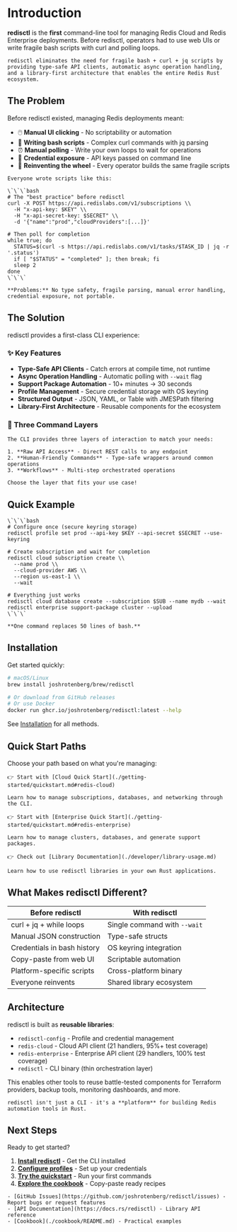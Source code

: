 # Introduction

**redisctl** is the **first** command-line tool for managing Redis Cloud and Redis Enterprise deployments. Before redisctl, operators had to use web UIs or write fragile bash scripts with curl and polling loops.

```admonish success title="The First CLI Tool"
redisctl eliminates the need for fragile bash + curl + jq scripts by providing type-safe API clients, automatic async operation handling, and a library-first architecture that enables the entire Redis Rust ecosystem.
```

## The Problem

Before redisctl existed, managing Redis deployments meant:

- 🖱️ **Manual UI clicking** - No scriptability or automation
- 📝 **Writing bash scripts** - Complex curl commands with jq parsing
- ⏰ **Manual polling** - Write your own loops to wait for operations
- 🔐 **Credential exposure** - API keys passed on command line
- 🔁 **Reinventing the wheel** - Every operator builds the same fragile scripts

```admonish example title="Before redisctl: The Reality"
Everyone wrote scripts like this:

\`\`\`bash
# The "best practice" before redisctl
curl -X POST https://api.redislabs.com/v1/subscriptions \\
  -H "x-api-key: $KEY" \\
  -H "x-api-secret-key: $SECRET" \\
  -d '{"name":"prod","cloudProviders":[...]}'

# Then poll for completion
while true; do
  STATUS=$(curl -s https://api.redislabs.com/v1/tasks/$TASK_ID | jq -r '.status')
  if [ "$STATUS" = "completed" ]; then break; fi
  sleep 2
done
\`\`\`

**Problems:** No type safety, fragile parsing, manual error handling, credential exposure, not portable.
```

## The Solution

redisctl provides a first-class CLI experience:

### ✨ Key Features

- **Type-Safe API Clients** - Catch errors at compile time, not runtime
- **Async Operation Handling** - Automatic polling with `--wait` flag
- **Support Package Automation** - 10+ minutes → 30 seconds
- **Profile Management** - Secure credential storage with OS keyring
- **Structured Output** - JSON, YAML, or Table with JMESPath filtering
- **Library-First Architecture** - Reusable components for the ecosystem

### 🎯 Three Command Layers

```admonish info title="Flexible Interface"
The CLI provides three layers of interaction to match your needs:

1. **Raw API Access** - Direct REST calls to any endpoint
2. **Human-Friendly Commands** - Type-safe wrappers around common operations
3. **Workflows** - Multi-step orchestrated operations

Choose the layer that fits your use case!
```

## Quick Example

```admonish example title="After redisctl: Elegant and Simple"
\`\`\`bash
# Configure once (secure keyring storage)
redisctl profile set prod --api-key $KEY --api-secret $SECRET --use-keyring

# Create subscription and wait for completion
redisctl cloud subscription create \\
  --name prod \\
  --cloud-provider AWS \\
  --region us-east-1 \\
  --wait

# Everything just works
redisctl cloud database create --subscription $SUB --name mydb --wait
redisctl enterprise support-package cluster --upload
\`\`\`

**One command replaces 50 lines of bash.**
```

## Installation

Get started quickly:

```bash
# macOS/Linux
brew install joshrotenberg/brew/redisctl

# Or download from GitHub releases
# Or use Docker
docker run ghcr.io/joshrotenberg/redisctl:latest --help
```

See [Installation](./getting-started/installation.md) for all methods.

## Quick Start Paths

Choose your path based on what you're managing:

```admonish tip title="Redis Cloud Users"
👉 Start with [Cloud Quick Start](./getting-started/quickstart.md#redis-cloud)

Learn how to manage subscriptions, databases, and networking through the CLI.
```

```admonish tip title="Redis Enterprise Users"
👉 Start with [Enterprise Quick Start](./getting-started/quickstart.md#redis-enterprise)

Learn how to manage clusters, databases, and generate support packages.
```

```admonish tip title="Developers & Integrators"
👉 Check out [Library Documentation](./developer/library-usage.md)

Learn how to use redisctl libraries in your own Rust applications.
```

## What Makes redisctl Different?

| Before redisctl | With redisctl |
|----------------|---------------|
| curl + jq + while loops | Single command with `--wait` |
| Manual JSON construction | Type-safe structs |
| Credentials in bash history | OS keyring integration |
| Copy-paste from web UI | Scriptable automation |
| Platform-specific scripts | Cross-platform binary |
| Everyone reinvents | Shared library ecosystem |

## Architecture

redisctl is built as **reusable libraries**:

- `redisctl-config` - Profile and credential management
- `redis-cloud` - Cloud API client (21 handlers, 95%+ test coverage)
- `redis-enterprise` - Enterprise API client (29 handlers, 100% test coverage)
- `redisctl` - CLI binary (thin orchestration layer)

This enables other tools to reuse battle-tested components for Terraform providers, backup tools, monitoring dashboards, and more.

```admonish info title="Library-First Design"
redisctl isn't just a CLI - it's a **platform** for building Redis automation tools in Rust.
```

## Next Steps

Ready to get started?

1. **[Install redisctl](./getting-started/installation.md)** - Get the CLI installed
2. **[Configure profiles](./getting-started/configuration.md)** - Set up your credentials
3. **[Try the quickstart](./getting-started/quickstart.md)** - Run your first commands
4. **[Explore the cookbook](./cookbook/README.md)** - Copy-paste ready recipes

```admonish question title="Need Help?"
- [GitHub Issues](https://github.com/joshrotenberg/redisctl/issues) - Report bugs or request features
- [API Documentation](https://docs.rs/redisctl) - Library API reference
- [Cookbook](./cookbook/README.md) - Practical examples
```

